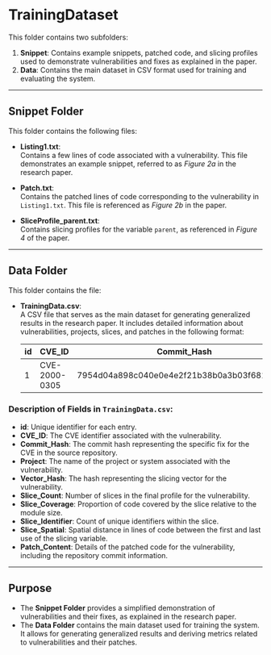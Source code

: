 # TrainingDataset

This folder contains two subfolders:
1. **Snippet**: Contains example snippets, patched code, and slicing profiles used to demonstrate vulnerabilities and fixes as explained in the paper.
2. **Data**: Contains the main dataset in CSV format used for training and evaluating the system.

---

## Snippet Folder

This folder contains the following files:

- **Listing1.txt**:  
  Contains a few lines of code associated with a vulnerability. This file demonstrates an example snippet, referred to as *Figure 2a* in the research paper.

- **Patch.txt**:  
  Contains the patched lines of code corresponding to the vulnerability in `Listing1.txt`. This file is referenced as *Figure 2b* in the paper.

- **SliceProfile_parent.txt**:  
  Contains slicing profiles for the variable `parent`, as referenced in *Figure 4* of the paper.

---

## Data Folder

This folder contains the file:

- **TrainingData.csv**:  
  A CSV file that serves as the main dataset for generating generalized results in the research paper. It includes detailed information about vulnerabilities, projects, slices, and patches in the following format:

  | id | CVE_ID       | Commit_Hash                           | Project               | Vector_Hash                                                     | Slice_Count | Slice_Coverage | Slice_Identifier | Slice_Spatial | Patch_Content                  |
  |----|--------------|---------------------------------------|-----------------------|----------------------------------------------------------------|-------------|----------------|------------------|---------------|--------------------------------|
  | 1  | CVE-2000-0305 | 7954d04a898c040e0e4e2f21b38b0a3b03f68190.diff | openvswitch__ovs    | a825fce8e1c35c0d7be62017cb091aa9c21d689acfac694692bfe2255b5c313d | 0.018867925 | 0.433962264   | 0.830188679      | 0.41509434    | "openvswitch__ovs commit 7954d04a898c040e0e4e2f21b38b0a3b03f68190" |

### Description of Fields in `TrainingData.csv`:

- **id**: Unique identifier for each entry.
- **CVE_ID**: The CVE identifier associated with the vulnerability.
- **Commit_Hash**: The commit hash representing the specific fix for the CVE in the source repository.
- **Project**: The name of the project or system associated with the vulnerability.
- **Vector_Hash**: The hash representing the slicing vector for the vulnerability.
- **Slice_Count**: Number of slices in the final profile for the vulnerability.
- **Slice_Coverage**: Proportion of code covered by the slice relative to the module size.
- **Slice_Identifier**: Count of unique identifiers within the slice.
- **Slice_Spatial**: Spatial distance in lines of code between the first and last use of the slicing variable.
- **Patch_Content**: Details of the patched code for the vulnerability, including the repository commit information.

---

## Purpose

- The **Snippet Folder** provides a simplified demonstration of vulnerabilities and their fixes, as explained in the research paper.
- The **Data Folder** contains the main dataset used for training the system. It allows for generating generalized results and deriving metrics related to vulnerabilities and their patches.

